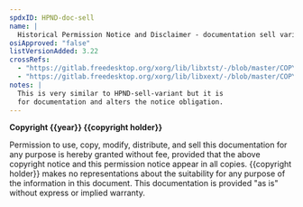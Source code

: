 ```yaml
---
spdxID: HPND-doc-sell
name: |
  Historical Permission Notice and Disclaimer - documentation sell variant
osiApproved: "false"
listVersionAdded: 3.22
crossRefs: 
  - "https://gitlab.freedesktop.org/xorg/lib/libxtst/-/blob/master/COPYING?ref_type=heads#L108-117"
  - "https://gitlab.freedesktop.org/xorg/lib/libxext/-/blob/master/COPYING?ref_type=heads#L153-162"
notes: |
  This is very similar to HPND-sell-variant but it is
  for documentation and alters the notice obligation.
---
```


**Copyright {{year}} {{copyright holder}}**

Permission to use, copy, modify, distribute, and sell this documentation for any purpose is hereby granted without fee, provided that the above copyright notice and this permission notice appear in all copies. {{copyright holder}} makes no representations about the suitability for any purpose of the information in this document. This documentation is provided "as is" without express or implied warranty.

